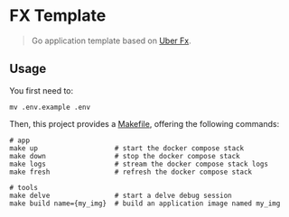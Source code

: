 # FX Template

> Go application template based on [Uber Fx](https://uber-go.github.io/fx).

## Usage

You first need to:
```shell
mv .env.example .env
```

Then, this project provides a [Makefile](Makefile), offering the following commands:

```shell
# app
make up                   # start the docker compose stack
make down                 # stop the docker compose stack
make logs                 # stream the docker compose stack logs
make fresh                # refresh the docker compose stack

# tools
make delve                # start a delve debug session
make build name={my_img}  # build an application image named my_img
```
